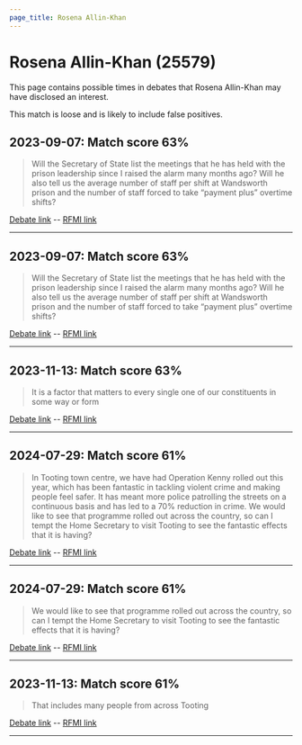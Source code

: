 ```yaml
---
page_title: Rosena Allin-Khan
---
```


# Rosena Allin-Khan  (25579)

This page contains possible times in debates that Rosena Allin-Khan may have disclosed an interest.

This match is loose and is likely to include false positives. 



## 2023-09-07: Match score 63%

>Will the Secretary of State list the meetings that he has held with the prison leadership since I raised the alarm many months ago? Will he also tell us the average number of staff per shift at Wandsworth prison and the number of staff forced to take “payment plus” overtime shifts?

[Debate link](https://www.theyworkforyou.com/debates/?id=2023-09-07d.561.2)  --  [RFMI link](https://www.theyworkforyou.com/mp/25579/register)


---



## 2023-09-07: Match score 63%

>Will the Secretary of State list the meetings that he has held with the prison leadership since I raised the alarm many months ago? Will he also tell us the average number of staff per shift at Wandsworth prison and the number of staff forced to take “payment plus” overtime shifts?

[Debate link](https://www.theyworkforyou.com/debates/?id=2023-09-07d.561.2)  --  [RFMI link](https://www.theyworkforyou.com/mp/25579/register)


---



## 2023-11-13: Match score 63%

>It is a factor that matters to every single one of our constituents in some way or form

[Debate link](https://www.theyworkforyou.com/debates/?id=2023-11-13c.421.2)  --  [RFMI link](https://www.theyworkforyou.com/mp/25579/register)


---



## 2024-07-29: Match score 61%

>In Tooting town centre, we have had Operation Kenny rolled out this year, which has been fantastic in tackling violent crime and making people feel safer. It has meant more police patrolling the streets on a continuous basis and has led to a 70% reduction in crime. We would like to see that programme rolled out across the country, so can I tempt the Home Secretary to visit Tooting to see the fantastic effects that it is having?

[Debate link](https://www.theyworkforyou.com/debates/?id=2024-07-29c.1030.2)  --  [RFMI link](https://www.theyworkforyou.com/mp/25579/register)


---



## 2024-07-29: Match score 61%

>We would like to see that programme rolled out across the country, so can I tempt the Home Secretary to visit Tooting to see the fantastic effects that it is having?

[Debate link](https://www.theyworkforyou.com/debates/?id=2024-07-29c.1030.2)  --  [RFMI link](https://www.theyworkforyou.com/mp/25579/register)


---



## 2023-11-13: Match score 61%

>That includes many people from across Tooting

[Debate link](https://www.theyworkforyou.com/debates/?id=2023-11-13c.421.2)  --  [RFMI link](https://www.theyworkforyou.com/mp/25579/register)


---

